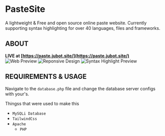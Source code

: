 # PasteSite

A lightweight & Free and open source online paste website. Currently supporting syntax highlighting for over 40 languages, files and frameworks.

## ABOUT

**LIVE at [https://paste.jubot.site/](https://paste.jubot.site/)**
![Web Preview](https://i.gyazo.com/d17323b4acfeab55aef7e5687577e026.png)
![Reponsive Design](https://i.gyazo.com/eaef5797d54768c29f85fca5992e4937.png)
![Syntax Highlight Preview](https://i.gyazo.com/8935d2edfab7997352e0b054330a00ce.png)

## REQUIREMENTS & USAGE

Navigate to the `database.php` file and change the database server configs with your's.

Thingss that were used to make this
 * `MySQLi Database`
 * `TailwindCss`
 * `Apache`
   * `PHP`